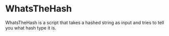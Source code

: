 # WhatsTheHash
WhatsTheHash is a script that takes a hashed string as input and tries to tell you what hash type it is. 
